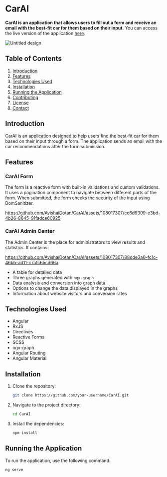 # CarAI

**CarAI is an application that allows users to fill out a form and receive an email with the best-fit car for them based on their input.**
You can access the live version of the application [here](https://your-deployment-link.com).

![Untitled design](https://github.com/AvishaiDotan/CarAI/assets/108017307/3acdbe60-aa59-4eb2-8f0c-398403be1440)


## Table of Contents
1. [Introduction](#introduction)
2. [Features](#features)
3. [Technologies Used](#technologies-used)
4. [Installation](#installation)
5. [Running the Application](#running-the-application)
6. [Contributing](#contributing)
7. [License](#license)
8. [Contact](#contact)

## Introduction
CarAI is an application designed to help users find the best-fit car for them based on their input through a form. The application sends an email with the car recommendations after the form submission.

## Features

### CarAI Form
The form is a reactive form with built-in validations and custom validations. It uses a pagination component to navigate between different parts of the form. When submitted, the form checks the security of the input using DomSanitizer.


https://github.com/AvishaiDotan/CarAI/assets/108017307/cc6d9309-e3bd-4b26-8645-91fadce60925

### CarAI Admin Center
The Admin Center is the place for administrators to view results and statistics. It contains:


https://github.com/AvishaiDotan/CarAI/assets/108017307/88dde3a0-fc1c-46bb-ad11-c7afc65cd66a


- A table for detailed data
- Three graphs generated with `ngx-graph`
- Data analysis and conversion into graph data
- Options to change the data displayed in the graphs
- Information about website visitors and conversion rates

## Technologies Used
- Angular
- RxJS
- Directives
- Reactive Forms
- SCSS
- ngx-graph
- Angular Routing
- Angular Material

## Installation
1. Clone the repository:
    ```bash
    git clone https://github.com/your-username/CarAI.git
    ```
2. Navigate to the project directory:
    ```bash
    cd CarAI
    ```
3. Install the dependencies:
    ```bash
    npm install
    ```

## Running the Application
To run the application, use the following command:
```bash
ng serve
